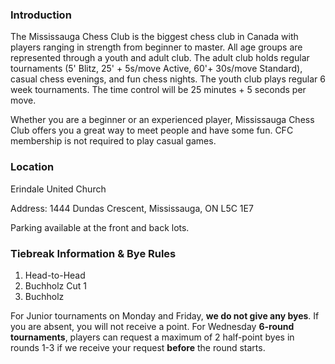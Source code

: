 ---
---

### Introduction

The Mississauga Chess Club is the biggest chess club in Canada with players ranging in strength from beginner to master. All age groups are represented through a youth and adult club. The adult club holds regular tournaments (5' Blitz, 25' + 5s/move Active, 60'+ 30s/move Standard), casual chess evenings, and fun chess nights. The youth club plays regular 6 week tournaments. The time control will be 25 minutes + 5 seconds per move. 

Whether you are a beginner or an experienced player, Mississauga Chess Club offers you a great way to meet people and have some fun. CFC membership is not required to play casual games.

### Location
Erindale United Church

Address: 1444 Dundas Crescent, Mississauga, ON L5C 1E7

Parking available at the front and back lots.

### Tiebreak Information & Bye Rules
1) Head-to-Head
2) Buchholz Cut 1
3) Buchholz

For Junior tournaments on Monday and Friday, <b>we do not give any byes</b>. If you are absent, you will not receive a point. For Wednesday <b>6-round tournaments</b>, players can request a maximum of 2 half-point byes in rounds 1-3 if we receive your request <b>before</b> the round starts.